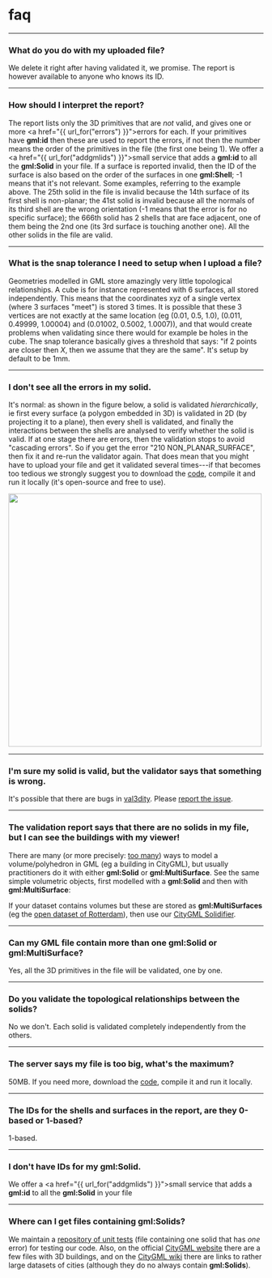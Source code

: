 
<div class="page-header">
    <h1>faq</h1>
</div>

<!--TOC-->

- - -

### What do you do with my uploaded file?

We delete it right after having validated it, we promise. The report is however available to anyone who knows its ID.

- - -

### How should I interpret the report?

<script src="https://gist.github.com/hugoledoux/11082609.js"></script>

The report lists only the 3D primitives that are *not* valid, and gives one or more <a href="{{  url_for("errors")  }}">errors</a> for each. If your primitives have __gml:id__ then these are used to report the errors, if not then the number means the order of the primitives in the file (the first one being 1). We offer a <a href="{{  url_for("addgmlids")  }}">small service</a> that adds a __gml:id__ to all the __gml:Solid__ in your file. If a surface is reported invalid, then the ID of the surface is also based on the order of the surfaces in one __gml:Shell__; -1 means that it's not relevant. Some examples, referring to the example above. The 25th solid in the file is invalid because the 14th surface of its first shell is non-planar; the 41st solid is invalid because all the normals of its third shell are the wrong orientation (-1 means that the error is for no specific surface); the 666th solid has 2 shells that are face adjacent, one of them being the 2nd one (its 3rd surface is touching another one). All the other solids in the file are valid.

- - -

### What is the snap tolerance I need to setup when I upload a file?

Geometries modelled in GML store amazingly very little topological relationships. A cube is for instance represented with 6 surfaces, all stored independently. This means that the coordinates xyz of a single vertex (where 3 surfaces "meet") is stored 3 times. It is possible that these 3 vertices are not exactly at the same location (eg (0.01, 0.5, 1.0), (0.011, 0.49999, 1.00004) and (0.01002, 0.5002, 1.0007)), and that would create problems when validating since there would for example be holes in the cube. The snap tolerance basically gives a threshold that says: "if 2 points are closer then *X*, then we assume that they are the same". It's setup by default to be 1mm. 

- - -

### I don't see all the errors in my solid.

It's normal: as shown in the figure below, a solid is validated *hierarchically*, ie first every surface (a polygon embedded in 3D) is validated in 2D (by projecting it to a plane), then every shell is validated, and finally the interactions between the shells are analysed to verify whether the solid is valid. If at one stage there are errors, then the validation stops to avoid "cascading errors". So if you get the error "210 NON\_PLANAR\_SURFACE", then fix it and re-run the validator again. That does mean that you might have to upload your file and get it validated several times---if that becomes too tedious we strongly suggest you to download the [code](https://github.com/tudelft3d/val3dity), compile it and run it locally (it's open-source and free to use).

<p><img width='500' src="{{ url_for('static', filename='img/workflow.svg') }}" alt="" /></p>

- - -

### I'm sure my solid is valid, but the validator says that something is wrong.

It's possible that there are bugs in [val3dity](https://github.com/tudelft3d/val3dity). Please [report the issue](https://github.com/tudelft3d/val3dity/issues).

- - -

### The validation report says that there are no solids in my file, but I can see the buildings with my viewer!

There are many (or more precisely: [too many](http://erouault.blogspot.nl/2014/04/gml-madness.html)) ways to model a volume/polyhedron in GML (eg a building in CityGML), but usually practitioners do it with either __gml:Solid__ or __gml:MultiSurface__. See the same simple volumetric objects, first modelled with a __gml:Solid__ and then with __gml:MultiSurface__:

<script src="https://gist.github.com/hugoledoux/10551725.js"></script>

<script src="https://gist.github.com/hugoledoux/10551979.js"></script>

If your dataset contains volumes but these are stored as __gml:MultiSurfaces__ (eg the [open dataset of Rotterdam](http://www.rotterdamopendata.nl/dataset/rotterdam-3d-bestanden)), then use our [CityGML Solidifier](https://github.com/tudelft3d/citygml-solidifier).

- - -

### Can my GML file contain more than one gml:Solid or gml:MultiSurface?

Yes, all the 3D primitives in the file will be validated, one by one.

- - -

### Do you validate the topological relationships between the solids?

No we don't. Each solid is validated completely independently from the others.

- - -

### The server says my file is too big, what's the maximum?

50MB. If you need more, download the [code](https://github.com/tudelft3d/val3dity), compile it and run it locally.

- - -

### The IDs for the shells and surfaces in the report, are they 0-based or 1-based?

1-based.

- - -

### I don't have IDs for my __gml:Solid__.

We offer a <a href="{{  url_for("addgmlids")  }}">small service</a> that adds a __gml:id__ to all the __gml:Solid__ in your file

- - -

### Where can I get files containing __gml:Solids__?

We maintain a [repository of unit tests](https://github.com/tudelft3d/CityGML-QIE-3Dvalidation) (file containing one solid that has *one* error) for testing our code. Also, on the official [CityGML website](http://www.citygml.org/index.php?id=1539) there are a few files with 3D buildings, and on the [CityGML wiki](http://www.citygmlwiki.org/index.php/Open_Data_Initiatives) there are links to rather large datasets of cities (although they do no always contain __gml:Solids__).

